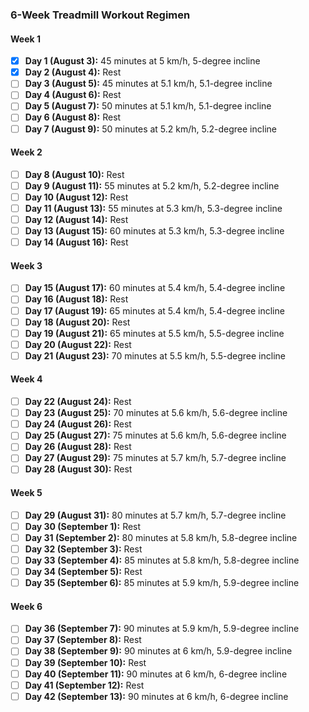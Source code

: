### 6-Week Treadmill Workout Regimen

#### Week 1
- [x] **Day 1 (August 3):** 45 minutes at 5 km/h, 5-degree incline
- [x] **Day 2 (August 4):** Rest
- [ ] **Day 3 (August 5):** 45 minutes at 5.1 km/h, 5.1-degree incline
- [ ] **Day 4 (August 6):** Rest
- [ ] **Day 5 (August 7):** 50 minutes at 5.1 km/h, 5.1-degree incline
- [ ] **Day 6 (August 8):** Rest
- [ ] **Day 7 (August 9):** 50 minutes at 5.2 km/h, 5.2-degree incline

#### Week 2
- [ ] **Day 8 (August 10):** Rest
- [ ] **Day 9 (August 11):** 55 minutes at 5.2 km/h, 5.2-degree incline
- [ ] **Day 10 (August 12):** Rest
- [ ] **Day 11 (August 13):** 55 minutes at 5.3 km/h, 5.3-degree incline
- [ ] **Day 12 (August 14):** Rest
- [ ] **Day 13 (August 15):** 60 minutes at 5.3 km/h, 5.3-degree incline
- [ ] **Day 14 (August 16):** Rest

#### Week 3
- [ ] **Day 15 (August 17):** 60 minutes at 5.4 km/h, 5.4-degree incline
- [ ] **Day 16 (August 18):** Rest
- [ ] **Day 17 (August 19):** 65 minutes at 5.4 km/h, 5.4-degree incline
- [ ] **Day 18 (August 20):** Rest
- [ ] **Day 19 (August 21):** 65 minutes at 5.5 km/h, 5.5-degree incline
- [ ] **Day 20 (August 22):** Rest
- [ ] **Day 21 (August 23):** 70 minutes at 5.5 km/h, 5.5-degree incline

#### Week 4
- [ ] **Day 22 (August 24):** Rest
- [ ] **Day 23 (August 25):** 70 minutes at 5.6 km/h, 5.6-degree incline
- [ ] **Day 24 (August 26):** Rest
- [ ] **Day 25 (August 27):** 75 minutes at 5.6 km/h, 5.6-degree incline
- [ ] **Day 26 (August 28):** Rest
- [ ] **Day 27 (August 29):** 75 minutes at 5.7 km/h, 5.7-degree incline
- [ ] **Day 28 (August 30):** Rest

#### Week 5
- [ ] **Day 29 (August 31):** 80 minutes at 5.7 km/h, 5.7-degree incline
- [ ] **Day 30 (September 1):** Rest
- [ ] **Day 31 (September 2):** 80 minutes at 5.8 km/h, 5.8-degree incline
- [ ] **Day 32 (September 3):** Rest
- [ ] **Day 33 (September 4):** 85 minutes at 5.8 km/h, 5.8-degree incline
- [ ] **Day 34 (September 5):** Rest
- [ ] **Day 35 (September 6):** 85 minutes at 5.9 km/h, 5.9-degree incline

#### Week 6
- [ ] **Day 36 (September 7):** 90 minutes at 5.9 km/h, 5.9-degree incline
- [ ] **Day 37 (September 8):** Rest
- [ ] **Day 38 (September 9):** 90 minutes at 6 km/h, 5.9-degree incline
- [ ] **Day 39 (September 10):** Rest
- [ ] **Day 40 (September 11):** 90 minutes at 6 km/h, 6-degree incline
- [ ] **Day 41 (September 12):** Rest
- [ ] **Day 42 (September 13):** 90 minutes at 6 km/h, 6-degree incline
